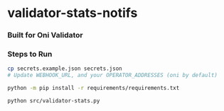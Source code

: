 # validator-stats-notifs
### Built for Oni Validator

### Steps to Run
```bash
cp secrets.example.json secrets.json
# Update WEBHOOK_URL, and your OPERATOR_ADDRESSES (oni by default)

python -m pip install -r requirements/requirements.txt

python src/validator-stats.py
```
